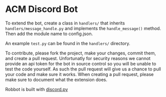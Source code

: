 # ACM Discord Bot 

To extend the bot, create a class in ```handlers/``` that inherits ```handlers/message_handle.py``` and implements the ```handle_message()``` method. Then add the module name to config.json.

An example ```test.py``` can be found in the ```handlers/``` directory.

To contribute, please fork the project, make your changes, commit them, and create a pull request. Unfortunatly for security reasons we cannot provide an api token for the bot in source control so you will be unable to test the code yourself. As such the pull request will give us a chance to pull your code and make sure it works. When creating a pull request, please make sure to document what the extension does.

Robbot is built with [discord.py](https://github.com/Rapptz/discord.py)
